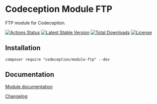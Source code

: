 # Codeception Module FTP

FTP module for Codeception.


[![Actions Status](https://github.com/Codeception/module-ftp/workflows/CI/badge.svg)](https://github.com/Codeception/module-ftp/actions)
[![Latest Stable Version](https://poser.pugx.org/codeception/module-ftp/v/stable)](https://github.com/Codeception/module-ftp/releases)
[![Total Downloads](https://poser.pugx.org/codeception/module-ftp/downloads)](https://packagist.org/packages/codeception/module-ftp)
[![License](https://poser.pugx.org/codeception/module-ftp/license)](/LICENSE)

## Installation

```
composer require "codeception/module-ftp" --dev
```

## Documentation

<a href="https://codeception.com/docs/modules/FTP">Module documentation</a>

[Changelog](https://github.com/Codeception/module-ftp/releases)
